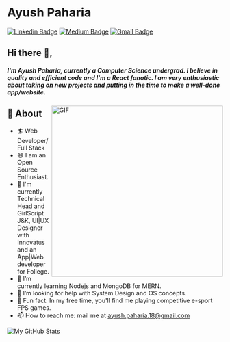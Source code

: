 # Ayush Paharia
[![Linkedin Badge](https://img.shields.io/badge/ayushpaharia-30302f?style=for-the-badge&logo=linkedin)](https://www.linkedin.com/in/ayushcodes1812/)
[![Medium Badge](https://img.shields.io/badge/ayushpaharia-30302f?style=for-the-badge&logo=medium)](https://medium.com/@ayush.paharia.18)
[![Gmail Badge](https://img.shields.io/badge/ayush.paharia.18@gmail.com-30302f?style=for-the-badge&logo=Gmail&logoColor=white)](mailto:ayush.paharia.18@gmail.com)

## Hi there 👋,           
##### I'm Ayush Paharia, currently a Computer Science undergrad. I believe in quality and efficient code and I'm a React fanatic. I am very enthusiastic about taking on new projects and putting in the time to make a well-done app/website.
<img align="right" alt="GIF" src="https://cdn.dribbble.com/users/729829/screenshots/2712522/galshir.gif" width="400px" />

## 🧐 About
- 🏄‍ Web Developer/Full Stack
- 😄 I am an Open Source Enthusiast.
- 🔭 I'm currently Technical Head and GirlScript J&K, UI|UX Designer with Innovatus and an App|Web developer for Follege.
- 🌱 I’m currently learning Nodejs and MongoDB for MERN.
- 🤔 I’m looking for help with System Design and OS concepts.
- 🎨 Fun fact: In my free time, you'll find me playing competitive e-sport FPS games.
- 📫 How to reach me: mail me at [ayush.paharia.18@gmail.com](mailto:ayush.paharia.18@gmail.com)

![My GitHub Stats](https://github-readme-stats.vercel.app/api?username=ayushpaharia&show_icons=true)

<div style="display:none">
  <img src="https://raw.githubusercontent.com/omidnikrah/omidnikrah/master/activity-profile.png" />
</div>

